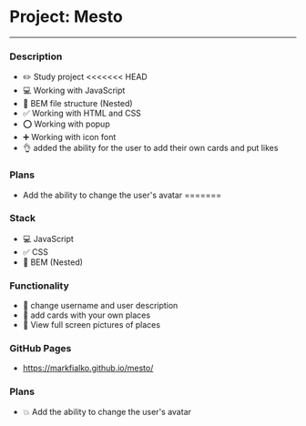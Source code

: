 # Project: Mesto
___
### Description

* :pencil2: Study project
<<<<<<< HEAD
* :computer: Working with JavaScript
* :orange_book: BEM file structure (Nested)
* :white_check_mark: Working with HTML and CSS
* :o: Working with popup
* :heavy_plus_sign: Working with icon font
* :ok_hand: added the ability for the user to add their own cards and put likes 
### Plans

* Add the ability to change the user's avatar
=======

### Stack

* :computer: JavaScript
* :white_check_mark: CSS
* :orange_book: BEM (Nested)

### Functionality

* :thought_balloon: change username and user description
* :thought_balloon: add cards with your own places
* :thought_balloon: View full screen pictures of places

### GitHub Pages

* https://markfialko.github.io/mesto/

### Plans

* :boom: Add the ability to change the user's avatar
